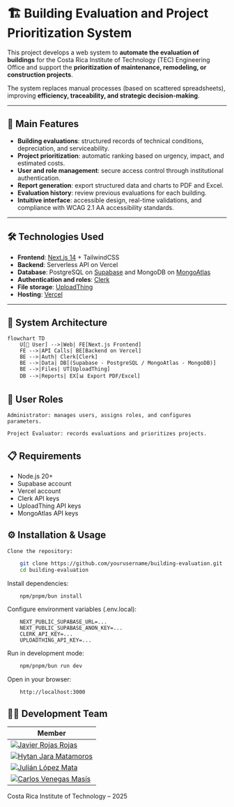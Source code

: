 # 🏗️ Building Evaluation and Project Prioritization System

This project develops a web system to **automate the evaluation of buildings** for the Costa Rica Institute of Technology (TEC) Engineering Office and support the **prioritization of maintenance, remodeling, or construction projects**.  

The system replaces manual processes (based on scattered spreadsheets), improving **efficiency, traceability, and strategic decision-making**.

---

## 🚀 Main Features

- **Building evaluations**: structured records of technical conditions, depreciation, and serviceability.  
- **Project prioritization**: automatic ranking based on urgency, impact, and estimated costs.  
- **User and role management**: secure access control through institutional authentication.  
- **Report generation**: export structured data and charts to PDF and Excel.  
- **Evaluation history**: review previous evaluations for each building.  
- **Intuitive interface**: accessible design, real-time validations, and compliance with WCAG 2.1 AA accessibility standards.  

---

## 🛠️ Technologies Used

- **Frontend**: [Next.js 14](https://nextjs.org/) + TailwindCSS  
- **Backend**: Serverless API on Vercel  
- **Database**: PostgreSQL on [Supabase](https://supabase.com/)  and MongoDB on [MongoAtlas](https://www.mongodb.com/products/platform)
- **Authentication and roles**: [Clerk](https://clerk.com/)  
- **File storage**: [UploadThing](https://uploadthing.com/)  
- **Hosting**: [Vercel](https://vercel.com/)  

---

## 📐 System Architecture

```mermaid
flowchart TD
    U[👤 User] -->|Web| FE[Next.js Frontend]
    FE -->|API Calls| BE[Backend on Vercel]
    BE -->|Auth| Clerk[Clerk]
    BE -->|Data| DB[(Supabase - PostgreSQL / MongoAtlas - MongoDB)]
    BE -->|Files| UT[UploadThing]
    DB -->|Reports| EX[📊 Export PDF/Excel]
```

## 👥 User Roles

    Administrator: manages users, assigns roles, and configures parameters.

    Project Evaluator: records evaluations and prioritizes projects.


## 📋 Requirements
  - Node.js 20+
  - Supabase account
  - Vercel account
  - Clerk API keys
  - UploadThing API keys
  - MongoAtlas API keys

## ⚙️ Installation & Usage
    Clone the repository:
```sh
    git clone https://github.com/yourusername/building-evaluation.git
    cd building-evaluation
```
Install dependencies:
```sh
    npm/pnpm/bun install
```
Configure environment variables (.env.local):
```
    NEXT_PUBLIC_SUPABASE_URL=...
    NEXT_PUBLIC_SUPABASE_ANON_KEY=...
    CLERK_API_KEY=...
    UPLOADTHING_API_KEY=...
```
Run in development mode:
```sh
    npm/pnpm/bun run dev
```
Open in your browser:
```
    http://localhost:3000
```
## 👨‍💻 Development Team

| Member |
|--------|
| [![Javier Rojas Rojas](https://img.shields.io/badge/Javier%20Rojas%20Rojas-181717?style=flat-square&logo=github)](https://github.com/javialroro) |
| [![Hytan Jara Matamoros](https://img.shields.io/badge/Hytan%20Jara%20Matamoros-181717?style=flat-square&logo=github)](https://github.com/HytanJara) |
| [![Julián López Mata](https://img.shields.io/badge/Julián%20López%20Mata-181717?style=flat-square&logo=github)](https://github.com/Julianlopmm) |
| [![Carlos Venegas Masís](https://img.shields.io/badge/Carlos%20Venegas%20Masís-181717?style=flat-square&logo=github)](https://github.com/ScarloVM) |


Costa Rica Institute of Technology – 2025
